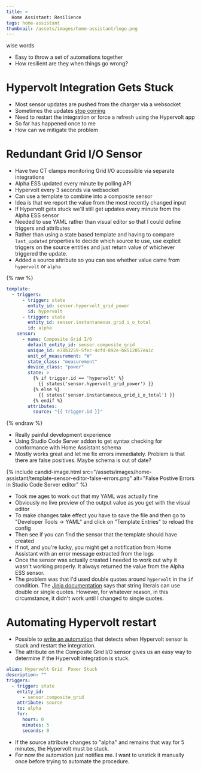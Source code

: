 ```yaml
---
title: >
  Home Assistant: Resilience
tags: home-assistant
thumbnail: /assets/images/home-assistant/logo.png
---
```


wise words
* Easy to throw a set of automations together
* How resilient are they when things go wrong?

# Hypervolt Integration Gets Stuck

* Most sensor updates are pushed from the charger via a websocket
* Sometimes the updates [stop coming](https://github.com/gndean/home-assistant-hypervolt-charger/issues/88)
* Need to restart the integration or force a refresh using the Hypervolt app
* So far has happened once to me
* How can we mitigate the problem

# Redundant Grid I/O Sensor

* Have two CT clamps monitoring Grid I/O accessible via separate integrations
* Alpha ESS updated every minute by polling API
* Hypervolt every 3 seconds via websocket
* Can use a template to combine into a composite sensor
* Idea is that we report the value from the most recently changed input
* If Hypervolt gets stuck we'll still get updates every minute from the Alpha ESS sensor
* Needed to use YAML rather than visual editor so that I could define triggers and attributes
* Rather than using a state based template and having to compare `last_updated` properties to decide which source to use, use explicit triggers on the source entities and just return value of whichever triggered the update.
* Added a source attribute so you can see whether value came from `hypervolt` or `alpha`

{% raw %}

```yaml
template:
  - triggers:
      - trigger: state
        entity_id: sensor.hypervolt_grid_power
        id: hypervolt
      - trigger: state
        entity_id: sensor.instantaneous_grid_i_o_total
        id: alpha
    sensor:
      - name: Composite Grid I/O
        default_entity_id: sensor.composite_grid
        unique_id: e78b3259-5fec-4cfd-892e-b8512057ea1c
        unit_of_measurement: "W"
        state_class: "measurement"
        device_class: "power"
        state: >
          {% if trigger.id == 'hypervolt' %}
            {{ states('sensor.hypervolt_grid_power') }}
          {% else %}
            {{ states('sensor.instantaneous_grid_i_o_total') }}
          {% endif %}
        attributes:
          source: "{{ trigger.id }}"
```

{% endraw %}

* Really painful development experience
* Using Studio Code Server addon to get syntax checking for conformance with Home Assistant schema
* Mostly works great and let me fix errors immediately. Problem is that there are false positives. Maybe schema is out of date?

{% include candid-image.html src="/assets/images/home-assistant/template-sensor-editor-false-errors.png" alt="False Postive Errors in Studio Code Server editor" %}

* Took me ages to work out that my YAML was actually fine
* Obviously no live preview of the output value as you get with the visual editor
* To make changes take effect you have to save the file and then go to "Developer Tools -> YAML" and click on "Template Entries" to reload the config
* Then see if you can find the sensor that the template should have created
* If not, and you're lucky, you might get a notification from Home Assistant with an error message extracted from the logs
* Once the sensor was actually created I needed to work out why it wasn't working properly. It always returned the value from the Alpha ESS sensor. 
* The problem was that I'd used double quotes around `hypervolt` in the `if` condition. The [Jinja documentation](https://jinja.palletsprojects.com/en/latest/templates/#literals) says that string literals can use double or single quotes. However, for whatever reason, in this circumstance, it didn't work until I changed to single quotes.

# Automating Hypervolt restart

* Possible to [write an automation](https://github.com/gndean/home-assistant-hypervolt-charger/issues/92#issuecomment-2954067886) that detects when Hypervolt sensor is stuck and restart the integration.
* The attribute on the Composite Grid I/O sensor gives us an easy way to determine if the Hypervolt integration is stuck.

```yaml
alias: Hypervolt Grid  Power Stuck
description: ""
triggers:
  - trigger: state
    entity_id:
      - sensor.composite_grid
    attribute: source
    to: alpha
    for:
      hours: 0
      minutes: 5
      seconds: 0
```

* If the source attribute changes to "alpha" and remains that way for 5 minutes, the Hypervolt must be stuck. 
* For now the automation just notifies me. I want to unstick it manually once before trying to automate the procedure.
